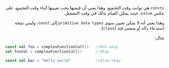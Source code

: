 <div dir="rtl">

`consts` هي ثوابت وقت التجميع. وهذا يعني أن قيمتها يجب تعيينها أثناء وقت التجميع، على عكس `value`، حيث يمكن القيام بذلك في وقت التشغيل.

وهذا يعني أنه لا يمكن تعيين سوى `primitive data types` إلى `const`، وليس نتيجة استدعاء دالة أو منشئ فئة (`class`).

مثال:
</div>

```kt
const val foo = complexFunctionCall()   //Not okay
val fooVal = complexFunctionCall()      //Okay

const val bar = "Hello world"           //Also okay
```
